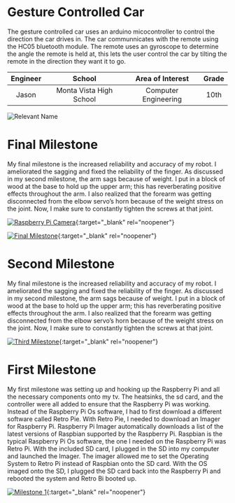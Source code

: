 ﻿# Gesture Controlled Car
The gesture controlled car uses an arduino micocontroller to control the direction the car drives in. The car communnicates with the remote using the HC05 bluetooth module. The remote uses an gyroscope to determine the angle the remote is held at, this lets the user control the car by tilting the remote in the direction they want it to go. 

| **Engineer** | **School** | **Area of Interest** | **Grade** |
|:--:|:--:|:--:|:--:|
| Jason  | Monta Vista High School | Computer Engineering | 10th 

![Relevant Name](https://cdn-shop.adafruit.com/970x728/4296-11.jpg)
  
# Final Milestone
My final milestone is the increased reliability and accuracy of my robot. I ameliorated the sagging and fixed the reliability of the finger. As discussed in my second milestone, the arm sags because of weight. I put in a block of wood at the base to hold up the upper arm; this has reverberating positive effects throughout the arm. I also realized that the forearm was getting disconnected from the elbow servo’s horn because of the weight stress on the joint. Now, I make sure to constantly tighten the screws at that joint. 

[![Raspberry Pi Camera](https://res.cloudinary.com/marcomontalbano/image/upload/v1622153797/video_to_markdown/images/youtube--zfBHD4v8hD0-c05b58ac6eb4c4700831b2b3070cd403.jpg)](https://www.youtube.com/watch?v=zfBHD4v8hD0 "Raspberry Pi Camera"){:target="_blank" rel="noopener"}

[![Final Milestone](https://res.cloudinary.com/marcomontalbano/image/upload/v1612573869/video_to_markdown/images/youtube--F7M7imOVGug-c05b58ac6eb4c4700831b2b3070cd403.jpg )](https://www.youtube.com/watch?v=F7M7imOVGug&feature=emb_logo "Final Milestone"){:target="_blank" rel="noopener"}

# Second Milestone
My final milestone is the increased reliability and accuracy of my robot. I ameliorated the sagging and fixed the reliability of the finger. As discussed in my second milestone, the arm sags because of weight. I put in a block of wood at the base to hold up the upper arm; this has reverberating positive effects throughout the arm. I also realized that the forearm was getting disconnected from the elbow servo’s horn because of the weight stress on the joint. Now, I make sure to constantly tighten the screws at that joint.

[![Third Milestone](https://res.cloudinary.com/marcomontalbano/image/upload/v1612574014/video_to_markdown/images/youtube--y3VAmNlER5Y-c05b58ac6eb4c4700831b2b3070cd403.jpg)](https://www.youtube.com/watch?v=y3VAmNlER5Y&feature=emb_logo "Second Milestone"){:target="_blank" rel="noopener"}
# First Milestone
  

My first milestone was setting up and hooking up the Raspberry Pi and all the necessary components onto my tv. The heatsinks, the sd card, and the controller were all added to ensure that the Raspberry Pi was working. Instead of the Raspberry Pi Os software, I had to first download a different software called Retro Pie. With Retro Pie, I needed to download an Imager for Raspberry Pi. Raspberry Pi Imager automatically downloads a list of the latest versions of Raspbian supported by the Raspberry Pi. Raspbian is the typical Raspberry Pi Os software, the one I needed on the Raspberry Pi was Retro Pi. With the included SD card, I plugged in the SD into my computer and launched the Imager. The imager allowed me to set the Operating System to Retro Pi instead of Raspbian onto the SD card. With the OS imaged onto the SD, I plugged the SD card back into the Raspberry Pi and rebooted the system and Retro Bi booted up.

[![Milestone 1](https://res.cloudinary.com/marcomontalbano/image/upload/v1659716794/video_to_markdown/images/youtube--rDIB7zLfi5A-c05b58ac6eb4c4700831b2b3070cd403.jpg)](https://youtu.be/rDIB7zLfi5A "Milestone 1"){:target="_blank" rel="noopener"}
